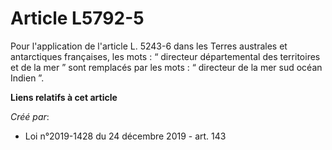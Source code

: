# Article L5792-5

Pour l'application de l'article L. 5243-6 dans les Terres australes et antarctiques françaises, les mots : “ directeur
départemental des territoires et de la mer ” sont remplacés par les mots : “ directeur de la mer sud océan Indien ”.

**Liens relatifs à cet article**

_Créé par_:

  - Loi n°2019-1428 du 24 décembre 2019 - art. 143

